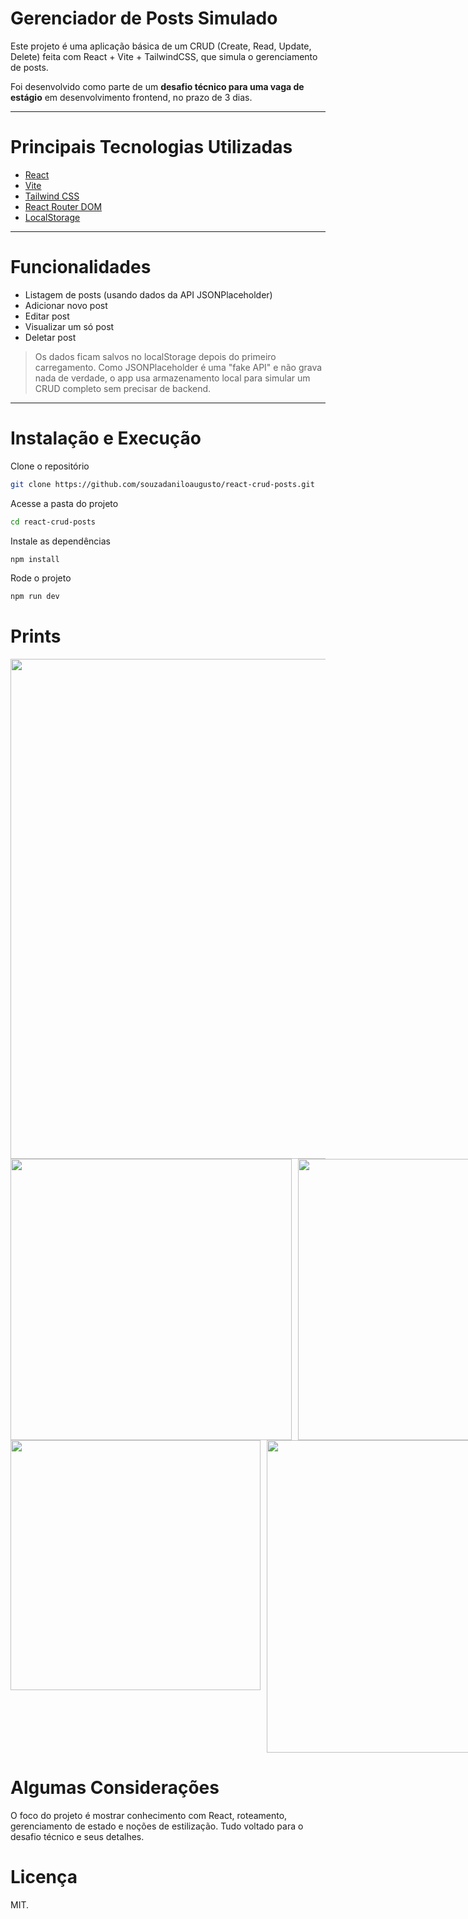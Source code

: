 # Gerenciador de Posts Simulado

Este projeto é uma aplicação básica de um CRUD (Create, Read, Update, Delete) feita com React + Vite + TailwindCSS, que simula o gerenciamento de posts.

Foi desenvolvido como parte de um **desafio técnico para uma vaga de estágio** em desenvolvimento frontend, no prazo de 3 dias.

---

# Principais Tecnologias Utilizadas

- [React](https://reactjs.org/)
- [Vite](https://vitejs.dev/)
- [Tailwind CSS](https://tailwindcss.com/)
- [React Router DOM](https://reactrouter.com/)
- [LocalStorage](https://developer.mozilla.org/pt-BR/docs/Web/API/Window/localStorage)

---

# Funcionalidades

- Listagem de posts (usando dados da API JSONPlaceholder)
- Adicionar novo post
- Editar post
- Visualizar um só post
- Deletar post

> Os dados ficam salvos no localStorage depois do primeiro carregamento. Como JSONPlaceholder é uma "fake API" e não grava nada de verdade, o app usa armazenamento local para simular um CRUD completo sem precisar de backend.

---

# Instalação e Execução


Clone o repositório

```bash
git clone https://github.com/souzadaniloaugusto/react-crud-posts.git
```

Acesse a pasta do projeto

```bash
cd react-crud-posts
```

Instale as dependências

```bash 
npm install
```

Rode o projeto

```bash
npm run dev
```

# Prints

<img src="https://github.com/user-attachments/assets/e485d9c0-e832-431c-a2f9-9f3e9c67f123" width="800" />


<div style="display: flex; gap: 10px;">
  <img src="https://github.com/user-attachments/assets/22d9870a-15e7-4786-9f1b-5d724a765470" width="450" />
  <img src="https://github.com/user-attachments/assets/f630c8ba-02d9-4a6d-9ebb-b1306279eba2" width="450"/>
</div>


<div style="display: flex; gap: 10px;">
  <img src="https://github.com/user-attachments/assets/44342bfe-f125-4c10-8b8a-436e93f5497e" width="400" />
  <img src="https://github.com/user-attachments/assets/634c1e7f-85b8-4dff-a2b8-39c4da33c7ed" width="500" />
</div>

# Algumas Considerações

O foco do projeto é mostrar conhecimento com React, roteamento, gerenciamento de estado e noções de estilização. Tudo voltado para o desafio técnico e seus detalhes.

# Licença

MIT.
